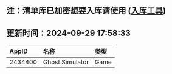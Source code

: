 ## 注：清单库已加密想要入库请使用 ([入库工具](https://github.com/BlankTMing/ManifestAutoUpdate/releases))

## 更新时间：2024-09-29 17:58:33
| AppID | 名称 | 类型  |
| :-------------------- | :----------------------------- | :----------- |
| 2434400 | Ghost Simulator| Game |
